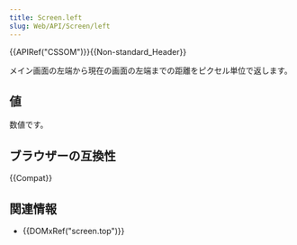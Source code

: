 ```yaml
---
title: Screen.left
slug: Web/API/Screen/left
---
```


{{APIRef("CSSOM")}}{{Non-standard_Header}}

メイン画面の左端から現在の画面の左端までの距離をピクセル単位で返します。

## 値

数値です。

## ブラウザーの互換性

{{Compat}}

## 関連情報

- {{DOMxRef("screen.top")}}
